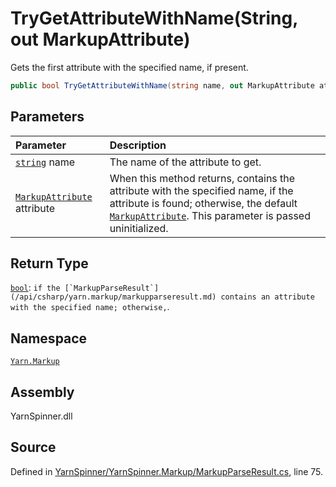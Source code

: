 # TryGetAttributeWithName\(String, out MarkupAttribute\)

Gets the first attribute with the specified name, if present.

```csharp
public bool TryGetAttributeWithName(string name, out MarkupAttribute attribute)
```

## Parameters

| Parameter | Description |
| :--- | :--- |
| [`string`](https://docs.microsoft.com/dotnet/api/System.String) name | The name of the attribute to get. |
| [`MarkupAttribute`](../markupattribute/) attribute | When this method returns, contains the attribute with the specified name, if the attribute is found; otherwise, the default [`MarkupAttribute`](../markupattribute/). This parameter is passed uninitialized. |

## Return Type

[`bool`](https://docs.microsoft.com/dotnet/api/System.Boolean): ``if the [`MarkupParseResult`](/api/csharp/yarn.markup/markupparseresult.md) contains an attribute with the specified name; otherwise,``.

## Namespace

[`Yarn.Markup`](../)

## Assembly

YarnSpinner.dll

## Source

Defined in [YarnSpinner/YarnSpinner.Markup/MarkupParseResult.cs](https://github.com/YarnSpinnerTool/YarnSpinner//blob/develop/YarnSpinner/YarnSpinner.Markup/MarkupParseResult.cs#L75), line 75.

